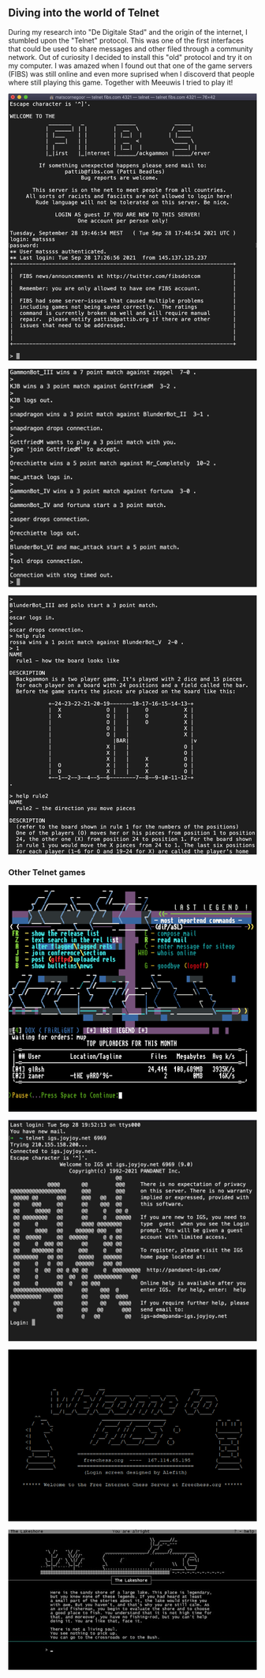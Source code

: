 ## Diving into the world of Telnet

During my research into "De Digitale Stad" and the origin of the internet, I stumbled upon the "Telnet" protocol.
This was one of the first interfaces that could be used to share messages and other filed through a community network.
Out of curiosity I decided to install this "old" protocol and try it on my computer. I was amazed when I found out that one of the game servers (FIBS) was still online and even more suprised when I discoverd that people where still playing this game. Together with Meeuwis I tried to play it!

![](/img/t1.png)

![](/img/t2.png)

![](/img/t3.png)


### Other Telnet games

![](/img/t4.png)

![](/img/t5.png)

![](/img/DDS2.png)

![](/img/DDS4.jpg)